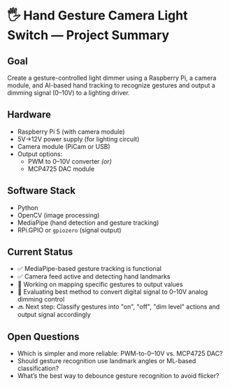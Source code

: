 # 🖐️ Hand Gesture Camera Light Switch — Project Summary

## Goal
Create a gesture-controlled light dimmer using a Raspberry Pi, a camera module, and AI-based hand tracking to recognize gestures and output a dimming signal (0–10V) to a lighting driver.

## Hardware
- Raspberry Pi 5 (with camera module)
- 5V→12V power supply (for lighting circuit)
- Camera module (PiCam or USB)
- Output options:
  - PWM to 0–10V converter *(or)*
  - MCP4725 DAC module

## Software Stack
- Python
- OpenCV (image processing)
- MediaPipe (hand detection and gesture tracking)
- RPi.GPIO or `gpiozero` (signal output)

## Current Status
- ✅ MediaPipe-based gesture tracking is functional
- ✅ Camera feed active and detecting hand landmarks
- 🔧 Working on mapping specific gestures to output values
- 🔧 Evaluating best method to convert digital signal to 0–10V analog dimming control
- 🔜 Next step: Classify gestures into "on", "off", "dim level" actions and output signal accordingly

## Open Questions
- Which is simpler and more reliable: PWM-to-0–10V vs. MCP4725 DAC?
- Should gesture recognition use landmark angles or ML-based classification?
- What’s the best way to debounce gesture recognition to avoid flicker?

